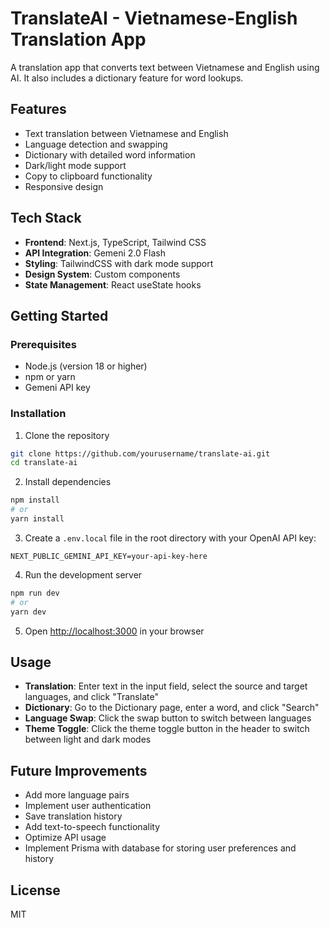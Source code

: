 # TranslateAI - Vietnamese-English Translation App

A translation app that converts text between Vietnamese and English using AI. It also includes a dictionary feature for word lookups.

## Features

- Text translation between Vietnamese and English
- Language detection and swapping
- Dictionary with detailed word information
- Dark/light mode support
- Copy to clipboard functionality
- Responsive design

## Tech Stack

- **Frontend**: Next.js, TypeScript, Tailwind CSS
- **API Integration**: Gemeni 2.0 Flash
- **Styling**: TailwindCSS with dark mode support
- **Design System**: Custom components
- **State Management**: React useState hooks

## Getting Started

### Prerequisites

- Node.js (version 18 or higher)
- npm or yarn
- Gemeni API key

### Installation

1. Clone the repository

```bash
git clone https://github.com/yourusername/translate-ai.git
cd translate-ai
```

2. Install dependencies

```bash
npm install
# or
yarn install
```

3. Create a `.env.local` file in the root directory with your OpenAI API key:

```
NEXT_PUBLIC_GEMINI_API_KEY=your-api-key-here
```

4. Run the development server

```bash
npm run dev
# or
yarn dev
```

5. Open [http://localhost:3000](http://localhost:3000) in your browser

## Usage

- **Translation**: Enter text in the input field, select the source and target languages, and click "Translate"
- **Dictionary**: Go to the Dictionary page, enter a word, and click "Search"
- **Language Swap**: Click the swap button to switch between languages
- **Theme Toggle**: Click the theme toggle button in the header to switch between light and dark modes

## Future Improvements

- Add more language pairs
- Implement user authentication
- Save translation history
- Add text-to-speech functionality
- Optimize API usage
- Implement Prisma with database for storing user preferences and history

## License

MIT
